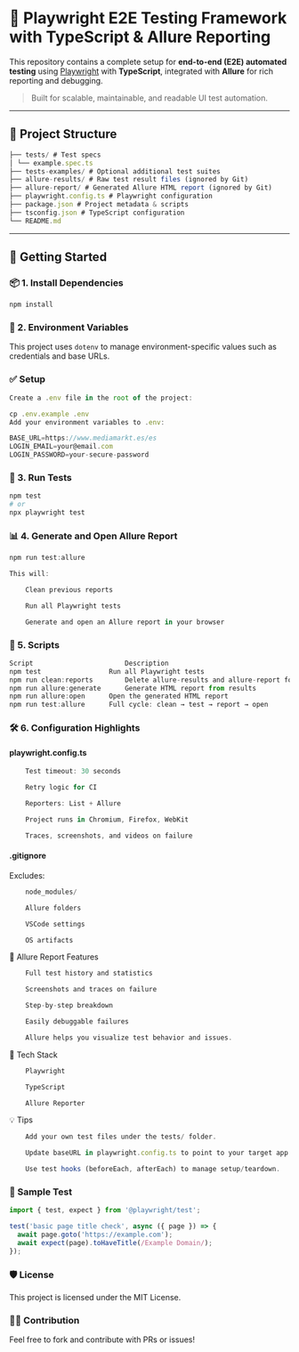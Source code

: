 # 🧪 Playwright E2E Testing Framework with TypeScript & Allure Reporting

This repository contains a complete setup for **end-to-end (E2E) automated testing** using [Playwright](https://playwright.dev/) with **TypeScript**, integrated with **Allure** for rich reporting and debugging.

> Built for scalable, maintainable, and readable UI test automation.

---

## 📂 Project Structure
```ts
├── tests/ # Test specs
│ └── example.spec.ts
├── tests-examples/ # Optional additional test suites
├── allure-results/ # Raw test result files (ignored by Git)
├── allure-report/ # Generated Allure HTML report (ignored by Git)
├── playwright.config.ts # Playwright configuration
├── package.json # Project metadata & scripts
├── tsconfig.json # TypeScript configuration
└── README.md
```

---

## 🚀 Getting Started

### 📦 1. Install Dependencies

```bash
npm install
```
### 🔐 2. Environment Variables
This project uses `dotenv` to manage environment-specific values such as credentials and base URLs.

### ✅ Setup
```ts
Create a .env file in the root of the project:

cp .env.example .env
Add your environment variables to .env:

BASE_URL=https://www.mediamarkt.es/es
LOGIN_EMAIL=your@email.com
LOGIN_PASSWORD=your-secure-password
```
### 🧪 3. Run Tests

```bash
npm test
# or
npx playwright test
```

### 📊 4. Generate and Open Allure Report
```ts
npm run test:allure

This will:

    Clean previous reports

    Run all Playwright tests

    Generate and open an Allure report in your browser
```
### 🧾 5. Scripts
```ts
Script	                     Description
npm test	             Run all Playwright tests
npm run clean:reports	     Delete allure-results and allure-report folders
npm run allure:generate	     Generate HTML report from results
npm run allure:open	     Open the generated HTML report
npm run test:allure	     Full cycle: clean → test → report → open
```
### 🛠️ 6. Configuration Highlights

#### playwright.config.ts
```ts
    Test timeout: 30 seconds

    Retry logic for CI

    Reporters: List + Allure

    Project runs in Chromium, Firefox, WebKit

    Traces, screenshots, and videos on failure
```
#### .gitignore

Excludes:
```ts
    node_modules/

    Allure folders

    VSCode settings

    OS artifacts
```
📸 Allure Report Features
```ts
    Full test history and statistics

    Screenshots and traces on failure

    Step-by-step breakdown

    Easily debuggable failures

    Allure helps you visualize test behavior and issues.
```
🧰 Tech Stack
```ts
    Playwright

    TypeScript

    Allure Reporter
```
💡 Tips
```ts
    Add your own test files under the tests/ folder.

    Update baseURL in playwright.config.ts to point to your target app.

    Use test hooks (beforeEach, afterEach) to manage setup/teardown.
```
### 🧪 Sample Test
```ts
import { test, expect } from '@playwright/test';

test('basic page title check', async ({ page }) => {
  await page.goto('https://example.com');
  await expect(page).toHaveTitle(/Example Domain/);
});
```
### 🛡️ License

This project is licensed under the MIT License.
### 🙋‍♂️ Contribution

Feel free to fork and contribute with PRs or issues!
